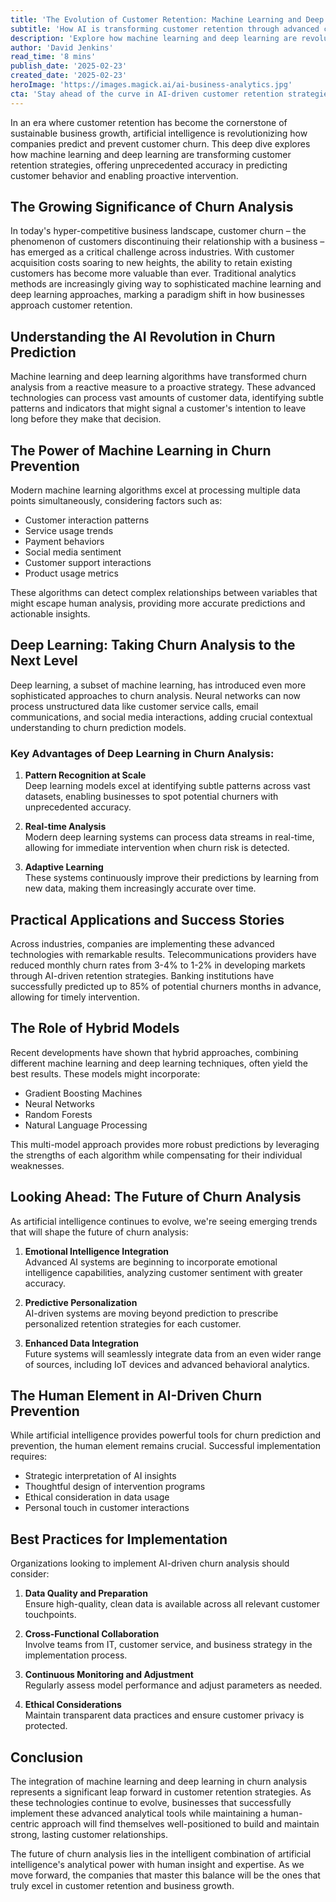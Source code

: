 ```yaml
---
title: 'The Evolution of Customer Retention: Machine Learning and Deep Learning Approaches in Churn Analysis'
subtitle: 'How AI is transforming customer retention through advanced churn prediction'
description: 'Explore how machine learning and deep learning are revolutionizing customer retention strategies through advanced churn analysis. Learn about the latest AI technologies helping businesses predict and prevent customer churn with unprecedented accuracy, from pattern recognition to real-time analysis and adaptive learning systems.'
author: 'David Jenkins'
read_time: '8 mins'
publish_date: '2025-02-23'
created_date: '2025-02-23'
heroImage: 'https://images.magick.ai/ai-business-analytics.jpg'
cta: 'Stay ahead of the curve in AI-driven customer retention strategies! Follow us on LinkedIn for regular updates on machine learning applications in business analytics and customer relationship management.'
---
```


In an era where customer retention has become the cornerstone of sustainable business growth, artificial intelligence is revolutionizing how companies predict and prevent customer churn. This deep dive explores how machine learning and deep learning are transforming customer retention strategies, offering unprecedented accuracy in predicting customer behavior and enabling proactive intervention.

## The Growing Significance of Churn Analysis

In today's hyper-competitive business landscape, customer churn – the phenomenon of customers discontinuing their relationship with a business – has emerged as a critical challenge across industries. With customer acquisition costs soaring to new heights, the ability to retain existing customers has become more valuable than ever. Traditional analytics methods are increasingly giving way to sophisticated machine learning and deep learning approaches, marking a paradigm shift in how businesses approach customer retention.

## Understanding the AI Revolution in Churn Prediction

Machine learning and deep learning algorithms have transformed churn analysis from a reactive measure to a proactive strategy. These advanced technologies can process vast amounts of customer data, identifying subtle patterns and indicators that might signal a customer's intention to leave long before they make that decision.

## The Power of Machine Learning in Churn Prevention

Modern machine learning algorithms excel at processing multiple data points simultaneously, considering factors such as:

- Customer interaction patterns
- Service usage trends
- Payment behaviors
- Social media sentiment
- Customer support interactions
- Product usage metrics

These algorithms can detect complex relationships between variables that might escape human analysis, providing more accurate predictions and actionable insights.

## Deep Learning: Taking Churn Analysis to the Next Level

Deep learning, a subset of machine learning, has introduced even more sophisticated approaches to churn analysis. Neural networks can now process unstructured data like customer service calls, email communications, and social media interactions, adding crucial contextual understanding to churn prediction models.

### Key Advantages of Deep Learning in Churn Analysis:

1. **Pattern Recognition at Scale**  
   Deep learning models excel at identifying subtle patterns across vast datasets, enabling businesses to spot potential churners with unprecedented accuracy.

2. **Real-time Analysis**  
   Modern deep learning systems can process data streams in real-time, allowing for immediate intervention when churn risk is detected.

3. **Adaptive Learning**  
   These systems continuously improve their predictions by learning from new data, making them increasingly accurate over time.

## Practical Applications and Success Stories

Across industries, companies are implementing these advanced technologies with remarkable results. Telecommunications providers have reduced monthly churn rates from 3-4% to 1-2% in developing markets through AI-driven retention strategies. Banking institutions have successfully predicted up to 85% of potential churners months in advance, allowing for timely intervention.

## The Role of Hybrid Models

Recent developments have shown that hybrid approaches, combining different machine learning and deep learning techniques, often yield the best results. These models might incorporate:

- Gradient Boosting Machines
- Neural Networks
- Random Forests
- Natural Language Processing

This multi-model approach provides more robust predictions by leveraging the strengths of each algorithm while compensating for their individual weaknesses.

## Looking Ahead: The Future of Churn Analysis

As artificial intelligence continues to evolve, we're seeing emerging trends that will shape the future of churn analysis:

1. **Emotional Intelligence Integration**  
   Advanced AI systems are beginning to incorporate emotional intelligence capabilities, analyzing customer sentiment with greater accuracy.

2. **Predictive Personalization**  
   AI-driven systems are moving beyond prediction to prescribe personalized retention strategies for each customer.

3. **Enhanced Data Integration**  
   Future systems will seamlessly integrate data from an even wider range of sources, including IoT devices and advanced behavioral analytics.

## The Human Element in AI-Driven Churn Prevention

While artificial intelligence provides powerful tools for churn prediction and prevention, the human element remains crucial. Successful implementation requires:

- Strategic interpretation of AI insights
- Thoughtful design of intervention programs
- Ethical consideration in data usage
- Personal touch in customer interactions

## Best Practices for Implementation

Organizations looking to implement AI-driven churn analysis should consider:

1. **Data Quality and Preparation**  
   Ensure high-quality, clean data is available across all relevant customer touchpoints.

2. **Cross-Functional Collaboration**  
   Involve teams from IT, customer service, and business strategy in the implementation process.

3. **Continuous Monitoring and Adjustment**  
   Regularly assess model performance and adjust parameters as needed.

4. **Ethical Considerations**  
   Maintain transparent data practices and ensure customer privacy is protected.

## Conclusion

The integration of machine learning and deep learning in churn analysis represents a significant leap forward in customer retention strategies. As these technologies continue to evolve, businesses that successfully implement these advanced analytical tools while maintaining a human-centric approach will find themselves well-positioned to build and maintain strong, lasting customer relationships.

The future of churn analysis lies in the intelligent combination of artificial intelligence's analytical power with human insight and expertise. As we move forward, the companies that master this balance will be the ones that truly excel in customer retention and business growth.